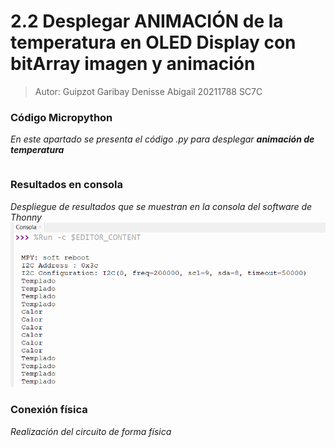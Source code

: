 # 2.2 Desplegar ANIMACIÓN de la temperatura en OLED Display con bitArray imagen y animación

>Autor: Guipzot Garibay Denisse Abigail 20211788 SC7C
 
### Código Micropython
_En este apartado se presenta el código .py para desplegar **animación de temperatura**_
```python

```
### Resultados en consola
_Despliegue de resultados que se muestran en la consola del software de Thonny_
![](Imagenes/SalidaConsola.png)

### Conexión física
_Realización del circuito de forma física_ 
![]()
